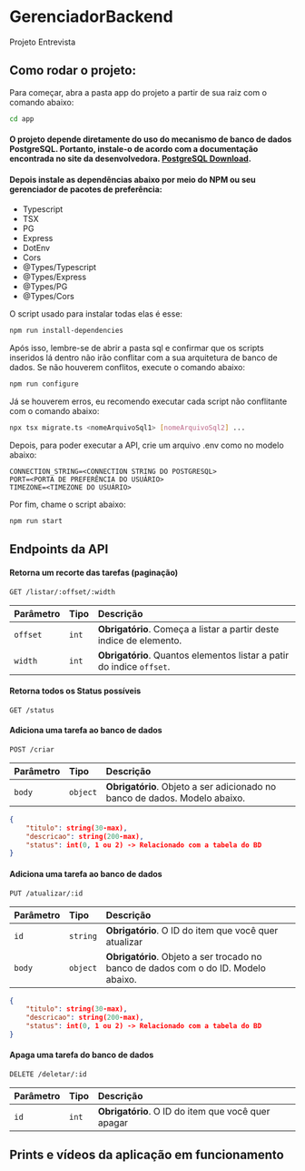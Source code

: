# GerenciadorBackend
Projeto Entrevista

## Como rodar o projeto:

Para começar, abra a pasta app do projeto a partir de sua raiz com o comando abaixo:
```bash
cd app
```

#### O projeto depende diretamente do uso do mecanismo de banco de dados PostgreSQL. Portanto, instale-o de acordo com a documentação encontrada no site da desenvolvedora. [PostgreSQL Download](https://www.postgresql.org/download/).

#### Depois instale as dependências abaixo por meio do NPM ou seu gerenciador de pacotes de preferência:
- Typescript
- TSX
- PG
- Express
- DotEnv
- Cors
- @Types/Typescript
- @Types/Express
- @Types/PG
- @Types/Cors

O script usado para instalar todas elas é esse:
```bash
npm run install-dependencies
```

Após isso, lembre-se de abrir a pasta sql e confirmar que os scripts inseridos lá dentro não irão conflitar com a sua arquitetura de banco de dados. Se não houverem conflitos, execute o comando abaixo:
```bash
npm run configure
```

Já se houverem erros, eu recomendo executar cada script não conflitante com o comando abaixo:
```bash
npx tsx migrate.ts <nomeArquivoSql1> [nomeArquivoSql2] ...
```

Depois, para poder executar a API, crie um arquivo .env como no modelo abaixo:
```dotenv
CONNECTION_STRING=<CONNECTION STRING DO POSTGRESQL>
PORT=<PORTA DE PREFERÊNCIA DO USUÁRIO>
TIMEZONE=<TIMEZONE DO USUÁRIO>
```

Por fim, chame o script abaixo:
```bash
npm run start
```

## Endpoints da API

#### Retorna um recorte das tarefas (paginação)

```http
GET /listar/:offset/:width
```

| Parâmetro   | Tipo       | Descrição                                                             |
| :---------- | :--------- | :-------------------------------------------------------------------- |
| `offset`    | `int`      | **Obrigatório**. Começa a listar a partir deste indice de elemento.   |
| `width`     | `int`      | **Obrigatório**. Quantos elementos listar a patir do indice `offset`. |

#### Retorna todos os Status possíveis

```http
GET /status
```

#### Adiciona uma tarefa ao banco de dados

```http
POST /criar
```
| Parâmetro   | Tipo       | Descrição                                                                  |
| :---------- | :--------- | :------------------------------------------------------------------------- |
| `body`      | `object`   | **Obrigatório**. Objeto a ser adicionado no banco de dados. Modelo abaixo. |

```json
{
    "titulo": string(30-max),
    "descricao": string(200-max),
    "status": int(0, 1 ou 2) -> Relacionado com a tabela do BD
}
```

#### Adiciona uma tarefa ao banco de dados

```http
PUT /atualizar/:id
```

| Parâmetro   | Tipo       | Descrição                                                                           |
| :---------- | :--------- | :---------------------------------------------------------------------------------- |
| `id`        | `string`   | **Obrigatório**. O ID do item que você quer atualizar                               |
| `body`      | `object`   | **Obrigatório**. Objeto a ser trocado no banco de dados com o do ID. Modelo abaixo. |

```json
{
    "titulo": string(30-max),
    "descricao": string(200-max),
    "status": int(0, 1 ou 2) -> Relacionado com a tabela do BD
}
```

#### Apaga uma tarefa do banco de dados

```http
DELETE /deletar/:id
```

| Parâmetro   | Tipo       | Descrição                                          |
| :---------- | :--------- | :------------------------------------------------- |
| `id`        | `int`      | **Obrigatório**. O ID do item que você quer apagar |

## Prints e vídeos da aplicação em funcionamento
